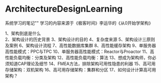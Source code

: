 # ArchitectureDesignLearning
系统学习的笔记""
学习的内容来源于《极客时间》李运华的《从0开始学架构》


1、架构到底是什么	
2、架构设计的历史背景
3、架构设计的目的
4、复杂度来源
5、架构设计三原则及案例
6、架构设计流程
7、高性能数据库集群
8、高性能缓存架构
9、单服务器高性能模式：PPC与TPC
10、单服务器高性能模式：Reactor与Proactor
11、高性能负载均衡：分类及架构
12、高性能负载均衡：算法
13、想成为架构师，你必须知道CAP理论及细节
14、FMEA方法，排除架构可用性隐患的利器
15、高可用存储架构：双机架构	
16、高可用存储架构：集群和分区
17、如何设计计算高可用架构？
